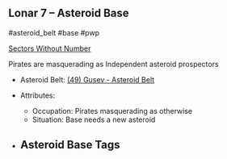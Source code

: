## Lonar 7 &ndash; Asteroid Base

#asteroid_belt #base #pwp

[Sectors Without Number](https://sectorswithoutnumber.com/sector/bfDcBzTtgpeyLUfwzjio/asteroidBase/bsSbbliuAf7vvvNQhvqy)

Pirates are masquerading as Independent asteroid prospectors

- Asteroid Belt: [(49) Gusev - Asteroid Belt](../../../Gaming/StarsWithoutNumber/PiratesWithoutPlunder/%2849%29%20Gusev%20-%20Asteroid%20Belt.md)

- Attributes:
   -   Occupation: Pirates masquerading as otherwise
   -   Situation: Base needs a new asteroid

- Asteroid Base Tags
	-  

